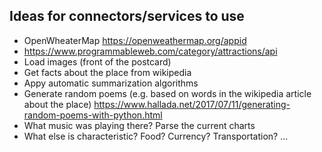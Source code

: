## Ideas for connectors/services to use

* OpenWheaterMap https://openweathermap.org/appid
* https://www.programmableweb.com/category/attractions/api
* Load images (front of the postcard)
* Get facts about the place from wikipedia
* Appy automatic summarization algorithms
* Generate random poems (e.g. based on words in the wikipedia article about the place) https://www.hallada.net/2017/07/11/generating-random-poems-with-python.html
* What music was playing there? Parse the current charts
* What else is characteristic? Food? Currency? Transportation? ...
